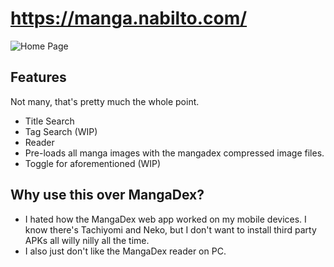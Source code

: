 # https://manga.nabilto.com/


![Home Page](https://cdn.discordapp.com/attachments/850613008782196776/867258981508055100/unknown.png)


## Features
Not many, that's pretty much the whole point.
- Title Search
- Tag Search (WIP)
- Reader
- Pre-loads all manga images with the mangadex compressed image files.
- Toggle for aforementioned (WIP)


## Why use this over MangaDex?
- I hated how the MangaDex web app worked on my mobile devices. I know there's Tachiyomi and Neko, but I don't want to install third party APKs all willy nilly all the time.
- I also just don't like the MangaDex reader on PC.
